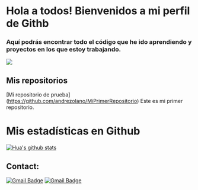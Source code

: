 # Hola a todos! Bienvenidos a mi perfil de Githb

### Aquí podrás encontrar todo el código que he ido aprendiendo y proyectos en los que estoy trabajando.

![](https://eu01.edcwb.com/buscador/img/centros/logogrande/54264-96ad66dde92147e5a95f5750cd9132d3.jpg)

## Mis repositorios

[Mi repositorio de prueba] (https://github.com/andrezolano/MiPrimerRepositorio) Este es mi primer repositorio.

# Mis estadísticas en Github
[![Hua's github stats](https://github-readme-stats.vercel.app/api?username=andrezolano&show_icons=true&theme=dark)](https://github.com/andrezolano/github-readme-stats)

## Contact:
[![Gmail Badge](https:/img.shields.io/badge/-andrezolano.ve@gmail.com-c14438?style=flat-square&logo=Gmail&logoColor=white&link=mailto:andrezolano.ve@gmail.com)](mailto:andrezolano.ve@gmail.com)
[![Gmail Badge](https://img.shields.io/badge/andrezolanove@gmail.com-D14836?style=for-the-badge&logo=gmail&logoColor=white&link=mailto:andrezolano.ve@gmail.com)](mailto:andrezolano.ve@gmail.com)
